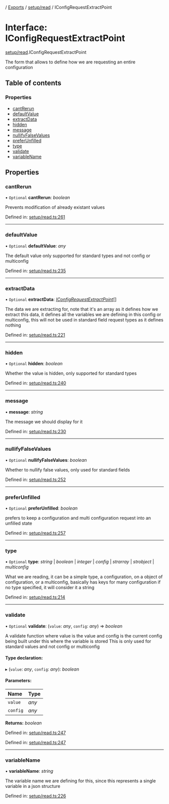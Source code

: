 [](../README.md) / [Exports](../modules.md) / [setup/read](../modules/setup_read.md) / IConfigRequestExtractPoint

# Interface: IConfigRequestExtractPoint

[setup/read](../modules/setup_read.md).IConfigRequestExtractPoint

The form that allows to define how we are requesting an entire configuration

## Table of contents

### Properties

- [cantRerun](setup_read.iconfigrequestextractpoint.md#cantrerun)
- [defaultValue](setup_read.iconfigrequestextractpoint.md#defaultvalue)
- [extractData](setup_read.iconfigrequestextractpoint.md#extractdata)
- [hidden](setup_read.iconfigrequestextractpoint.md#hidden)
- [message](setup_read.iconfigrequestextractpoint.md#message)
- [nullifyFalseValues](setup_read.iconfigrequestextractpoint.md#nullifyfalsevalues)
- [preferUnfilled](setup_read.iconfigrequestextractpoint.md#preferunfilled)
- [type](setup_read.iconfigrequestextractpoint.md#type)
- [validate](setup_read.iconfigrequestextractpoint.md#validate)
- [variableName](setup_read.iconfigrequestextractpoint.md#variablename)

## Properties

### cantRerun

• `Optional` **cantRerun**: *boolean*

Prevents modification of already existant values

Defined in: [setup/read.ts:261](https://github.com/onzag/itemize/blob/28218320/setup/read.ts#L261)

___

### defaultValue

• `Optional` **defaultValue**: *any*

The default value only supported for
standard types and not config or multiconfig

Defined in: [setup/read.ts:235](https://github.com/onzag/itemize/blob/28218320/setup/read.ts#L235)

___

### extractData

• `Optional` **extractData**: [*IConfigRequestExtractPoint*](setup_read.iconfigrequestextractpoint.md)[]

The data we are extracting for, note that it's an array
as it defines how we extract this data, it defines all the variables
we are defining in this config or multiconfig,
this will not be used in standard field request types as it defines nothing

Defined in: [setup/read.ts:221](https://github.com/onzag/itemize/blob/28218320/setup/read.ts#L221)

___

### hidden

• `Optional` **hidden**: *boolean*

Whether the value is hidden, only supported
for standard types

Defined in: [setup/read.ts:240](https://github.com/onzag/itemize/blob/28218320/setup/read.ts#L240)

___

### message

• **message**: *string*

The message we should display for it

Defined in: [setup/read.ts:230](https://github.com/onzag/itemize/blob/28218320/setup/read.ts#L230)

___

### nullifyFalseValues

• `Optional` **nullifyFalseValues**: *boolean*

Whether to nullify false values, only used
for standard fields

Defined in: [setup/read.ts:252](https://github.com/onzag/itemize/blob/28218320/setup/read.ts#L252)

___

### preferUnfilled

• `Optional` **preferUnfilled**: *boolean*

prefers to keep a configuration and multi
configuration request into an unfilled state

Defined in: [setup/read.ts:257](https://github.com/onzag/itemize/blob/28218320/setup/read.ts#L257)

___

### type

• `Optional` **type**: *string* \| *boolean* \| *integer* \| *config* \| *strarray* \| *strobject* \| *multiconfig*

What we are reading, it can be a simple type, a configuration, on a object
of configuration, or a multiconfig, basically has keys for many configuration
if no type specified, it will consider it a string

Defined in: [setup/read.ts:214](https://github.com/onzag/itemize/blob/28218320/setup/read.ts#L214)

___

### validate

• `Optional` **validate**: (`value`: *any*, `config`: *any*) => *boolean*

A validate function where value is the value
and config is the current config being built under
this where the variable is stored
This is only used for standard values and not config or multiconfig

#### Type declaration:

▸ (`value`: *any*, `config`: *any*): *boolean*

#### Parameters:

Name | Type |
:------ | :------ |
`value` | *any* |
`config` | *any* |

**Returns:** *boolean*

Defined in: [setup/read.ts:247](https://github.com/onzag/itemize/blob/28218320/setup/read.ts#L247)

Defined in: [setup/read.ts:247](https://github.com/onzag/itemize/blob/28218320/setup/read.ts#L247)

___

### variableName

• **variableName**: *string*

The variable name we are defining for this, since this represents a single
variable in a json structure

Defined in: [setup/read.ts:226](https://github.com/onzag/itemize/blob/28218320/setup/read.ts#L226)
